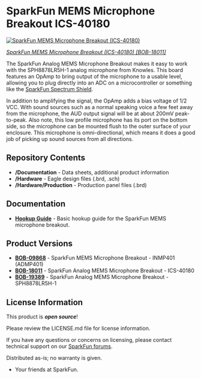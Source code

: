 SparkFun MEMS Microphone Breakout ICS-40180
========================================

[![SparkFun MEMS Microphone Breakout (ICS-40180)](https://cdn.sparkfun.com/assets/parts/1/9/0/2/5/19389-SparkFun_Analog_MEMS_Microphone_Breakout_-_SPH8878LR5H-1-01.jpg)](https://www.sparkfun.com/products/19389)

[*SparkFun MEMS Microphone Breakout (ICS-40180) [BOB-18011]*](https://www.sparkfun.com/products/19389)

The SparkFun Analog MEMS Microphone Breakout makes it easy to work with the SPH8878LR5H-1 analog microphone from Knowles. This board features an OpAmp to bring output of the microphone to a usable level, allowing you to plug directly into an ADC on a microcontroller or something like the [SparkFun Spectrum Shield](https://www.sparkfun.com/products/13116).

In addition to amplifying the signal, the OpAmp adds a bias voltage of 1/2 VCC. With sound sources such as a normal speaking voice a few feet away from the microphone, the AUD output signal will be at about 200mV peak-to-peak. Also note, this low profile microphone has its port on the bottom side, so the microphone can be mounted flush to the outer surface of your enclosure. This microphone is omni-directional, which means it does a good job of picking up sound sources from all directions.

Repository Contents
-------------------

* **/Documentation** - Data sheets, additional product information
* **/Hardware** - Eagle design files (.brd, .sch)
* **/Hardware/Production** - Production panel files (.brd)

Documentation
--------------
* **[Hookup Guide](https://learn.sparkfun.com/tutorials/analog-mems-microphone-breakout---sph8878lr5h-1-hookup-guide)** - Basic hookup guide for the SparkFun MEMS microphone breakout.

Product Versions
---------------
* **[BOB-09868](https://www.sparkfun.com/products/retired/9868)** - SparkFun MEMS Microphone Breakout - INMP401 (ADMP401)
* **[BOB-18011](https://www.sparkfun.com/products/18011)** - SparkFun Analog MEMS Microphone Breakout - ICS-40180 
* **[BOB-19389](https://www.sparkfun.com/products/19389)** -  SparkFun Analog MEMS Microphone Breakout - SPH8878LR5H-1

License Information
-------------------

This product is _**open source**_! 

Please review the LICENSE.md file for license information. 

If you have any questions or concerns on licensing, please contact technical support on our [SparkFun forums](https://forum.sparkfun.com/viewforum.php?f=152).

Distributed as-is; no warranty is given.

- Your friends at SparkFun.

_<COLLABORATION CREDIT>_
